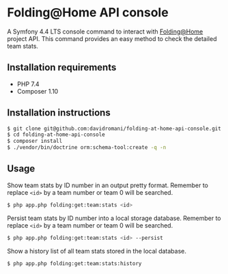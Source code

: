 Folding@Home API console
========================

A Symfony 4.4 LTS console command to interact with [Folding@Home](https://foldingathome.org) project API. This command provides an easy method to check the detailed team stats.

## Installation requirements

* PHP 7.4
* Composer 1.10

## Installation instructions

```bash
$ git clone git@github.com:davidromani/folding-at-home-api-console.git
$ cd folding-at-home-api-console
$ composer install
$ ./vendor/bin/doctrine orm:schema-tool:create -q -n
```

## Usage

Show team stats by ID number in an output pretty format. Remember to replace `<id>` by a team number or team 0 will be searched.

```bash
$ php app.php folding:get:team:stats <id>
```

Persist team stats by ID number into a local storage database. Remember to replace `<id>` by a team number or team 0 will be searched.

```bash
$ php app.php folding:get:team:stats <id> --persist
```

Show a history list of all team stats stored in the local database.

```bash
$ php app.php folding:get:team:stats:history
```
